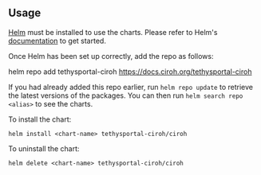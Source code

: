 ## Usage

[Helm](https://helm.sh) must be installed to use the charts. Please refer to
Helm's [documentation](https://helm.sh/docs) to get started.

Once Helm has been set up correctly, add the repo as follows:

helm repo add tethysportal-ciroh https://docs.ciroh.org/tethysportal-ciroh

If you had already added this repo earlier, run `helm repo update` to retrieve
the latest versions of the packages. You can then run `helm search repo
<alias>` to see the charts.

To install the <chart-name> chart:

    helm install <chart-name> tethysportal-ciroh/ciroh

To uninstall the chart:

    helm delete <chart-name> tethysportal-ciroh/ciroh
